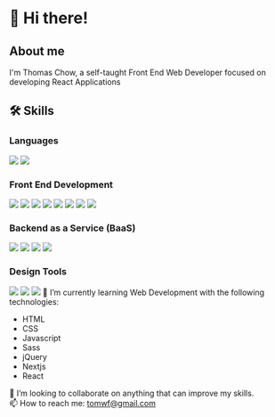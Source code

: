 
# 👋 Hi there!
## About me

I'm Thomas Chow, a self-taught Front End Web Developer focused on developing React Applications

## 🛠 Skills

### Languages
![](https://img.shields.io/badge/JAVASCRIPT-w?logo=Javascript&logoColor=F7DF1E&color=555555&style=for-the-badge)
![](https://img.shields.io/badge/PYTHON-w?logo=Python&logoColor=white&color=3776AB&style=for-the-badge)

### Front End Development
![](https://img.shields.io/badge/NEXT.JS-w?logo=Next.js&logoColor=white&color=000000&style=for-the-badge)
![](https://img.shields.io/badge/REACT-w?logo=React&logoColor=61DAFB&color=555555&style=for-the-badge)
![](https://img.shields.io/badge/CHAKRA%20UI-w?logo=Chakra%20UI&logoColor=white&color=319795&style=for-the-badge)
![](https://img.shields.io/badge/Tailwind%20CSS-w?logo=Tailwind%20CSS&logoColor=white&color=06B6D4&style=for-the-badge)
![](https://img.shields.io/badge/jQuery-w?logo=jQuery&logoColor=white&color=0769AD&style=for-the-badge)
![](https://img.shields.io/badge/Sass-w?logo=Sass&logoColor=white&color=CC6699&style=for-the-badge)
![](https://img.shields.io/badge/HTML-w?logo=HTML5&logoColor=white&color=E34F26&style=for-the-badge)
![](https://img.shields.io/badge/CSS-w?logo=CSS3&logoColor=white&color=1572B6&style=for-the-badge)

### Backend as a Service (BaaS)
![](https://img.shields.io/badge/Vercel-w?logo=Vercel&logoColor=white&color=000000&style=for-the-badge)
![](https://img.shields.io/badge/Netlify-w?logo=Netlify&logoColor=white&color=00C7B7&style=for-the-badge)
![](https://img.shields.io/badge/Firebase-w?logo=Firebase&logoColor=FFCA28&color=555555&style=for-the-badge)
![](https://img.shields.io/badge/Heroku-w?logo=Heroku&logoColor=white&color=430098&style=for-the-badge)

### Design Tools
![](https://img.shields.io/badge/Inkscape-w?logo=Inkscape&logoColor=white&color=000000&style=for-the-badge)
![](https://img.shields.io/badge/Figma-w?logo=Figma&logoColor=white&color=F24E1E&style=for-the-badge)
![](https://img.shields.io/badge/Canva-w?logo=Canva&logoColor=white&color=00C4CC&style=for-the-badge)
🌱 I’m currently learning Web Development with the following technologies:
- HTML
- CSS
- Javascript
- Sass
- jQuery
- Nextjs
- React

💞️ I’m looking to collaborate on anything that can improve my skills.  
📫 How to reach me: tomwf@gmail.com  

<!---
tomwf/tomwf is a ✨ special ✨ repository because its `README.md` (this file) appears on your GitHub profile.
You can click the Preview link to take a look at your changes.
--->
